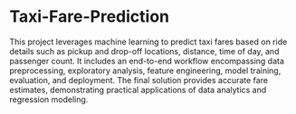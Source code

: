 # Taxi-Fare-Prediction
This project leverages machine learning to predict taxi fares based on ride details such as pickup and drop-off locations, distance, time of day, and passenger count. It includes an end-to-end workflow encompassing data preprocessing, exploratory analysis, feature engineering, model training, evaluation, and deployment. The final solution provides accurate fare estimates, demonstrating practical applications of data analytics and regression modeling.
